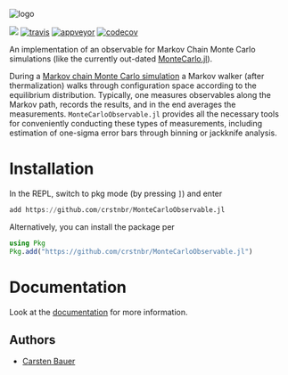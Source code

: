 ![logo](https://github.com/crstnbr/MonteCarloObservable.jl/blob/master/docs/src/assets/logo_with_text.png)

[![](https://img.shields.io/badge/docs-latest-blue.svg)](https://crstnbr.github.io/MonteCarloObservable.jl/latest)
[![travis][travis-img]](https://travis-ci.org/crstnbr/MonteCarloObservable.jl)
[![appveyor][appveyor-img]](https://ci.appveyor.com/project/crstnbr/montecarloobservable-jl/branch/master)
[![codecov][codecov-img]](http://codecov.io/github/crstnbr/MonteCarloObservable.jl?branch=master)

[travis-img]: https://travis-ci.org/crstnbr/MonteCarloObservable.jl.svg?branch=master&label=Linux
[appveyor-img]: https://img.shields.io/appveyor/ci/crstnbr/montecarloobservable-jl/master.svg?label=Windows
[codecov-img]: https://img.shields.io/codecov/c/github/crstnbr/MonteCarloObservable.jl/master.svg?label=codecov

An implementation of an observable for Markov Chain Monte Carlo simulations (like the currently out-dated [MonteCarlo.jl](https://github.com/crstnbr/MonteCarlo.jl)).

During a [Markov chain Monte Carlo simulation](https://en.wikipedia.org/wiki/Markov_chain_Monte_Carlo) a Markov walker (after thermalization) walks through configuration space according to the equilibrium distribution. Typically, one measures observables along the Markov path, records the results, and in the end averages the measurements. `MonteCarloObservable.jl` provides all the necessary tools for conveniently conducting these types of measurements, including estimation of one-sigma error bars through binning or jackknife analysis.

# Installation

In the REPL, switch to pkg mode (by pressing `]`) and enter
```julia
add https://github.com/crstnbr/MonteCarloObservable.jl
```

Alternatively, you can install the package per
```julia
using Pkg
Pkg.add("https://github.com/crstnbr/MonteCarloObservable.jl")
```

# Documentation

Look at the [documentation](https://crstnbr.github.io/MonteCarloObservable.jl/latest) for more information.

## Authors

* [Carsten Bauer](https://github.com/crstnbr)
